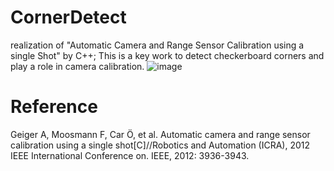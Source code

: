 # CornerDetect
realization of "Automatic Camera and Range Sensor Calibration using a single Shot" by C++;
This is a key work to detect checkerboard corners and play a role in camera calibration.
![image](https://github.com/qibao77/cornerDetect/blob/master/cornor_detect.png)
# Reference
Geiger A, Moosmann F, Car Ö, et al. Automatic camera and range sensor calibration using a single shot[C]//Robotics and Automation (ICRA), 2012 IEEE International Conference on. IEEE, 2012: 3936-3943.
